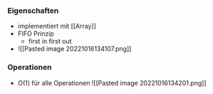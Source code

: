 ### Eigenschaften
+ implementiert mit [[Array]]
+ FIFO Prinzip
	+ first in first out
+ ![[Pasted image 20221016134107.png]]

### Operationen
+ O(1) für alle Operationen 
![[Pasted image 20221016134201.png]]
